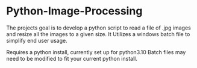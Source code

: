 # Python-Image-Processing
 The projects goal is to develop a python script to read a file of .jpg images and resize all the images to a given size. It Utilizes a windows batch file to simplify end user usage.

 Requires a python install, currently set up for python3.10
 Batch files may need to be modified to fit your current python install.
 
